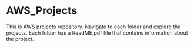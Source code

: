 # AWS_Projects
This is AWS projects repository.
Navigate to each folder and explore the projects. Each folder has a ReadME.pdf file that contains information about the project.
